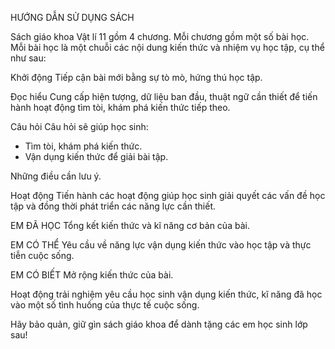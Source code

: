 HƯỚNG DẪN SỬ DỤNG SÁCH

Sách giáo khoa Vật lí 11 gồm 4 chương. Mỗi chương gồm một số bài học. Mỗi bài học là một chuỗi các nội dung kiến thức và nhiệm vụ học tập, cụ thể như sau:

Khởi động
Tiếp cận bài mới bằng sự tò mò, hứng thú học tập.

Đọc hiểu
Cung cấp hiện tượng, dữ liệu ban đầu, thuật ngữ cần thiết để tiến hành hoạt động tìm tòi, khám phá kiến thức tiếp theo.

Câu hỏi
Câu hỏi sẽ giúp học sinh:
- Tìm tòi, khám phá kiến thức.
- Vận dụng kiến thức để giải bài tập.

Những điều cần lưu ý.

Hoạt động
Tiến hành các hoạt động giúp học sinh giải quyết các vấn đề học tập và đồng thời phát triển các năng lực cần thiết.

EM ĐÃ HỌC
Tổng kết kiến thức và kĩ năng cơ bản của bài.

EM CÓ THỂ
Yêu cầu về năng lực vận dụng kiến thức vào học tập và thực tiễn cuộc sống.

EM CÓ BIẾT
Mở rộng kiến thức của bài.

Hoạt động trải nghiệm yêu cầu học sinh vận dụng kiến thức, kĩ năng đã học vào một số tình huống của thực tế cuộc sống.

Hãy bảo quản, giữ gìn sách giáo khoa
để dành tặng các em học sinh lớp sau!
